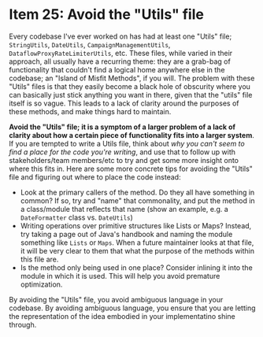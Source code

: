 # Item 25: Avoid the "Utils" file

Every codebase I've ever worked on has had at least one "Utils" file;
`StringUtils`, `DateUtils`, `CampaignManagementUtils`,
`DataflowProxyRateLimiterUtils`, etc. These files, while varied in their
approach, all usually have a recurring theme: they are a grab-bag of
functionality that couldn't find a logical home anywhere else in the codebase;
an "Island of Misfit Methods", if you will. The problem with these "Utils" files
is that they easily become a black hole of obscurity where you can basically
just stick anything you want in there, given that the "utils" file itself is so
vague. This leads to a lack of clarity around the purposes of these methods, and
make things hard to maintain.

**Avoid the "Utils" file; it is a symptom of a larger problem of a lack of
clarity about how a certain piece of functionality fits into a larger system**.
If you are tempted to write a Utils file, think about _why you can't seem to
find a place for the code you're writing_, and use that to follow up with
stakeholders/team members/etc to try and get some more insight onto where this
fits in. Here are some more concrete tips for avoiding the "Utils" file and
figuring out where to place the code instead:

- Look at the primary callers of the method. Do they all have something in
  common? If so, try and "name" that commonality, and put the method in a
  class/module that reflects that name (show an example, e.g. a `DateFormatter`
  class vs. `DateUtils`)
- Writing operations over primitive structures like Lists or Maps? Instead, try
  taking a page out of Java's handbook and naming the module something like
  `Lists` or `Maps`. When a future maintainer looks at that file, it will be
  very clear to them that what the purpose of the methods within this file are.
- Is the method only being used in one place? Consider inlining it into the
  module in which it is used. This will help you avoid premature optimization.

By avoiding the "Utils" file, you avoid ambiguous language in your codebase. By
avoiding ambiguous language, you ensure that you are letting the representation
of the idea embodied in your implementatino shine through.
